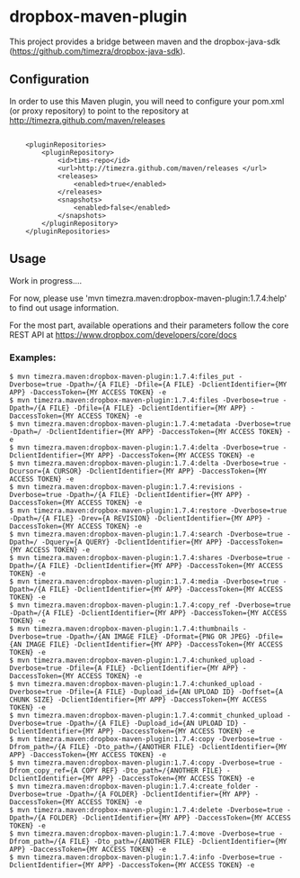 dropbox-maven-plugin
====================================================

This project provides a bridge between maven and the dropbox-java-sdk (https://github.com/timezra/dropbox-java-sdk).

Configuration
----------------------------------------------------
In order to use this Maven plugin, you will need to configure your pom.xml (or proxy repository) to point to the repository at http://timezra.github.com/maven/releases

<code lang="xml">
&nbsp;&nbsp;&nbsp;&nbsp;&lt;pluginRepositories&gt;  
&nbsp;&nbsp;&nbsp;&nbsp;&nbsp;&nbsp;&nbsp;&nbsp;&lt;pluginRepository&gt;  
&nbsp;&nbsp;&nbsp;&nbsp;&nbsp;&nbsp;&nbsp;&nbsp;&nbsp;&nbsp;&nbsp;&nbsp;&lt;id&gt;tims-repo&lt;/id&gt;  
&nbsp;&nbsp;&nbsp;&nbsp;&nbsp;&nbsp;&nbsp;&nbsp;&nbsp;&nbsp;&nbsp;&nbsp;&lt;url&gt;http://timezra.github.com/maven/releases &lt;/url&gt;  
&nbsp;&nbsp;&nbsp;&nbsp;&nbsp;&nbsp;&nbsp;&nbsp;&nbsp;&nbsp;&nbsp;&nbsp;&lt;releases&gt;  
&nbsp;&nbsp;&nbsp;&nbsp;&nbsp;&nbsp;&nbsp;&nbsp;&nbsp;&nbsp;&nbsp;&nbsp;&nbsp;&nbsp;&nbsp;&nbsp;&lt;enabled&gt;true&lt;/enabled&gt;  
&nbsp;&nbsp;&nbsp;&nbsp;&nbsp;&nbsp;&nbsp;&nbsp;&nbsp;&nbsp;&nbsp;&nbsp;&lt;/releases&gt;  
&nbsp;&nbsp;&nbsp;&nbsp;&nbsp;&nbsp;&nbsp;&nbsp;&nbsp;&nbsp;&nbsp;&nbsp;&lt;snapshots&gt;  
&nbsp;&nbsp;&nbsp;&nbsp;&nbsp;&nbsp;&nbsp;&nbsp;&nbsp;&nbsp;&nbsp;&nbsp;&nbsp;&nbsp;&nbsp;&nbsp;&lt;enabled&gt;false&lt;/enabled&gt;  
&nbsp;&nbsp;&nbsp;&nbsp;&nbsp;&nbsp;&nbsp;&nbsp;&nbsp;&nbsp;&nbsp;&nbsp;&lt;/snapshots&gt;  
&nbsp;&nbsp;&nbsp;&nbsp;&nbsp;&nbsp;&nbsp;&nbsp;&lt;/pluginRepository&gt;  
&nbsp;&nbsp;&nbsp;&nbsp;&lt;/pluginRepositories&gt;
</code>

Usage
----------------------------------------------------
Work in progress....

For now, please use 'mvn timezra.maven:dropbox-maven-plugin:1.7.4:help' to find out usage information.

For the most part, available operations and their parameters follow the core REST API at <https://www.dropbox.com/developers/core/docs>

### Examples: ###

    $ mvn timezra.maven:dropbox-maven-plugin:1.7.4:files_put -Dverbose=true -Dpath=/{A FILE} -Dfile={A FILE} -DclientIdentifier={MY APP} -DaccessToken={MY ACCESS TOKEN} -e
    $ mvn timezra.maven:dropbox-maven-plugin:1.7.4:files -Dverbose=true -Dpath=/{A FILE} -Dfile={A FILE} -DclientIdentifier={MY APP} -DaccessToken={MY ACCESS TOKEN} -e
    $ mvn timezra.maven:dropbox-maven-plugin:1.7.4:metadata -Dverbose=true -Dpath=/ -DclientIdentifier={MY APP} -DaccessToken={MY ACCESS TOKEN} -e
    $ mvn timezra.maven:dropbox-maven-plugin:1.7.4:delta -Dverbose=true -DclientIdentifier={MY APP} -DaccessToken={MY ACCESS TOKEN} -e
    $ mvn timezra.maven:dropbox-maven-plugin:1.7.4:delta -Dverbose=true -Dcursor={A CURSOR} -DclientIdentifier={MY APP} -DaccessToken={MY ACCESS TOKEN} -e
    $ mvn timezra.maven:dropbox-maven-plugin:1.7.4:revisions -Dverbose=true -Dpath=/{A FILE} -DclientIdentifier={MY APP} -DaccessToken={MY ACCESS TOKEN} -e
    $ mvn timezra.maven:dropbox-maven-plugin:1.7.4:restore -Dverbose=true -Dpath=/{A FILE} -Drev={A REVISION} -DclientIdentifier={MY APP} -DaccessToken={MY ACCESS TOKEN} -e
    $ mvn timezra.maven:dropbox-maven-plugin:1.7.4:search -Dverbose=true -Dpath=/ -Dquery={A QUERY} -DclientIdentifier={MY APP} -DaccessToken={MY ACCESS TOKEN} -e
    $ mvn timezra.maven:dropbox-maven-plugin:1.7.4:shares -Dverbose=true -Dpath=/{A FILE} -DclientIdentifier={MY APP} -DaccessToken={MY ACCESS TOKEN} -e
    $ mvn timezra.maven:dropbox-maven-plugin:1.7.4:media -Dverbose=true -Dpath=/{A FILE} -DclientIdentifier={MY APP} -DaccessToken={MY ACCESS TOKEN} -e
    $ mvn timezra.maven:dropbox-maven-plugin:1.7.4:copy_ref -Dverbose=true -Dpath=/{A FILE} -DclientIdentifier={MY APP} -DaccessToken={MY ACCESS TOKEN} -e
    $ mvn timezra.maven:dropbox-maven-plugin:1.7.4:thumbnails -Dverbose=true -Dpath=/{AN IMAGE FILE} -Dformat={PNG OR JPEG} -Dfile={AN IMAGE FILE} -DclientIdentifier={MY APP} -DaccessToken={MY ACCESS TOKEN} -e
    $ mvn timezra.maven:dropbox-maven-plugin:1.7.4:chunked_upload -Dverbose=true -Dfile={A FILE} -DclientIdentifier={MY APP} -DaccessToken={MY ACCESS TOKEN} -e
    $ mvn timezra.maven:dropbox-maven-plugin:1.7.4:chunked_upload -Dverbose=true -Dfile={A FILE} -Dupload_id={AN UPLOAD ID} -Doffset={A CHUNK SIZE} -DclientIdentifier={MY APP} -DaccessToken={MY ACCESS TOKEN} -e
    $ mvn timezra.maven:dropbox-maven-plugin:1.7.4:commit_chunked_upload -Dverbose=true -Dpath=/{A FILE} -Dupload_id={AN UPLOAD ID} -DclientIdentifier={MY APP} -DaccessToken={MY ACCESS TOKEN} -e
    $ mvn timezra.maven:dropbox-maven-plugin:1.7.4:copy -Dverbose=true -Dfrom_path=/{A FILE} -Dto_path=/{ANOTHER FILE} -DclientIdentifier={MY APP} -DaccessToken={MY ACCESS TOKEN} -e
    $ mvn timezra.maven:dropbox-maven-plugin:1.7.4:copy -Dverbose=true -Dfrom_copy_ref={A COPY REF} -Dto_path=/{ANOTHER FILE} -DclientIdentifier={MY APP} -DaccessToken={MY ACCESS TOKEN} -e
    $ mvn timezra.maven:dropbox-maven-plugin:1.7.4:create_folder -Dverbose=true -Dpath=/{A FOLDER} -DclientIdentifier={MY APP} -DaccessToken={MY ACCESS TOKEN} -e
    $ mvn timezra.maven:dropbox-maven-plugin:1.7.4:delete -Dverbose=true -Dpath=/{A FOLDER} -DclientIdentifier={MY APP} -DaccessToken={MY ACCESS TOKEN} -e
    $ mvn timezra.maven:dropbox-maven-plugin:1.7.4:move -Dverbose=true -Dfrom_path=/{A FILE} -Dto_path=/{ANOTHER FILE} -DclientIdentifier={MY APP} -DaccessToken={MY ACCESS TOKEN} -e
    $ mvn timezra.maven:dropbox-maven-plugin:1.7.4:info -Dverbose=true -DclientIdentifier={MY APP} -DaccessToken={MY ACCESS TOKEN} -e
